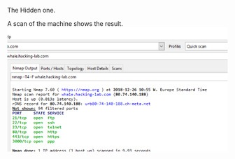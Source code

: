 The Hidden one.

A scan of the machine shows the result.
![Alt text](./hidden_scan.png?raw=true "NMAP scan of host")

